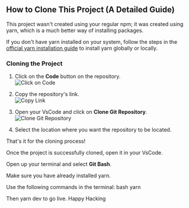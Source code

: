 ﻿## How to Clone This Project (A Detailed Guide)

This project wasn't created using your regular npm; it was created using yarn, which is a much better way of installing packages.

If you don't have yarn installed on your system, follow the steps in the [official yarn installation guide](https://yarnpkg.com/getting-started/install) to install yarn globally or locally.

### Cloning the Project

1. Click on the **Code** button on the repository.  
   ![Click on Code](https://example.com/click-on-code.png)

2. Copy the repository's link.  
   ![Copy Link](https://example.com/copy-link.png)

3. Open your VsCode and click on **Clone Git Repository**.  
   ![Clone Git Repository](https://example.com/clone-git-repo.png)

4. Select the location where you want the repository to be located.

That's it for the cloning process!

Once the project is successfully cloned, open it in your VsCode.

Open up your terminal and select **Git Bash**.

Make sure you have already installed yarn.

Use the following commands in the terminal:
bash
yarn

Then yarn dev to go live. Happy Hacking <winks>

```

```
